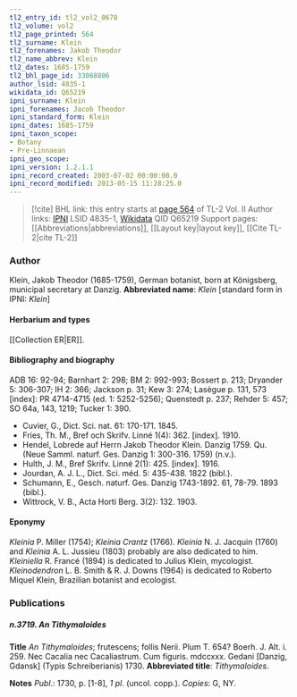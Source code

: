 ```yaml
---
tl2_entry_id: tl2_vol2_0678
tl2_volume: vol2
tl2_page_printed: 564
tl2_surname: Klein
tl2_forenames: Jakob Theodor
tl2_name_abbrev: Klein
tl2_dates: 1685-1759
tl2_bhl_page_id: 33068806
author_lsid: 4835-1
wikidata_id: Q65219
ipni_surname: Klein
ipni_forenames: Jacob Theodor
ipni_standard_form: Klein
ipni_dates: 1685-1759
ipni_taxon_scope: 
- Botany
- Pre-Linnaean
ipni_geo_scope: 
ipni_version: 1.2.1.1
ipni_record_created: 2003-07-02 00:00:00.0
ipni_record_modified: 2013-05-15 11:28:25.0
---
```


> [!cite] BHL link: this entry starts at [page 564](https://www.biodiversitylibrary.org/page/33068806) of TL-2 Vol. II
> Author links: [IPNI](https://www.ipni.org/a/4835-1) LSID 4835-1, [Wikidata](https://www.wikidata.org/wiki/Q65219) QID Q65219
> Support pages: [[Abbreviations|abbreviations]], [[Layout key|layout key]], [[Cite TL-2|cite TL-2]]

### Author

Klein, Jakob Theodor (1685-1759), German botanist, born at Königsberg, municipal secretary at Danzig. 
**Abbreviated name**: *Klein* \[standard form in IPNI: *Klein*\]

#### Herbarium and types

[[Collection ER|ER]].

#### Bibliography and biography

ADB 16: 92-94; Barnhart 2: 298; BM 2: 992-993; Bossert p. 213; Dryander 5: 306-307; IH 2: 366; Jackson p. 31; Kew 3: 274; Lasègue p. 131, 573 \[index\]: PR 4714-4715 (ed. 1: 5252-5256); Quenstedt p. 237; Rehder 5: 457; SO 64a, 143, 1219; Tucker 1: 390.
- Cuvier, G., Dict. Sci. nat. 61: 170-171. 1845.
- Fries, Th. M., Bref och Skrifv. Linné 1(4): 362. \[index\]. 1910.
- Hendel, Lobrede auf Herrn Jakob Theodor Klein. Danzig 1759. Qu. (Neue Samml. naturf. Ges. Danzig 1: 300-316. 1759) (n.v.).
- Hulth, J. M., Bref Skrifv. Linné 2(1): 425. \[index\]. 1916.
- Jourdan, A. J. L., Dict. Sci. méd. 5: 435-438. 1822 (bibl.).
- Schumann, E., Gesch. naturf. Ges. Danzig 1743-1892. 61, 78-79. 1893 (bibl.).
- Wittrock, V. B., Acta Horti Berg. 3(2): 132. 1903.

#### Eponymy

*Kleinia* P. Miller (1754); *Kleinia Crantz* (1766). *Kleinia* N. J. Jacquin (1760) and *Kleinia* A. L. Jussieu (1803) probably are also dedicated to him. *Kleiniella* R. Francé (1894) is dedicated to Julius Klein, mycologist. *Kleinodendron* L. B. Smith & R. J. Downs (1964) is dedicated to Roberto Miquel Klein, Brazilian botanist and ecologist.

### Publications

##### n.3719. An Tithymaloides

**Title**
*An Tithymaloides*; frutescens; follis Nerii. Plum T. 654? Boerh. J. Alt. i. 259. Nec Cacalia nec Cacaliastrum. Cum figuris. mdccxxx. Gedani \[Danzig, Gdansk\] (Typis Schreiberianis) 1730.
**Abbreviated title**: *Tithymaloides*.

**Notes**
*Publ*.: 1730, p. \[1-8\], *1 pl*. (uncol. copp.). *Copies*: G, NY.

